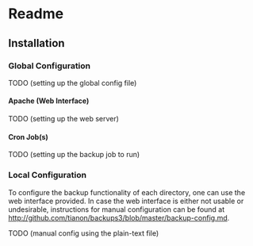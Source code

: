 # Readme

## Installation

### Global Configuration

TODO (setting up the global config file)

#### Apache (Web Interface)

TODO (setting up the web server)

#### Cron Job(s)

TODO (setting up the backup job to run)

### Local Configuration

To configure the backup functionality of each directory, one can use the web interface provided.  In case the web interface is either not usable or undesirable, instructions for manual configuration can be found at <http://github.com/tianon/backups3/blob/master/backup-config.md>.

TODO (manual config using the plain-text file)

